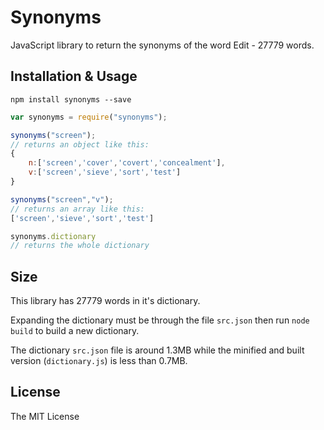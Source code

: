 # Synonyms

JavaScript library to return the synonyms of the word Edit - 27779 words.

## Installation & Usage

`npm install synonyms --save`

```javascript
var synonyms = require("synonyms");

synonyms("screen");
// returns an object like this:
{
	n:['screen','cover','covert','concealment'],
	v:['screen','sieve','sort','test']
}

synonyms("screen","v");
// returns an array like this:
['screen','sieve','sort','test']

synonyms.dictionary
// returns the whole dictionary
```

## Size

This library has 27779 words in it's dictionary.

Expanding the dictionary must be through the file `src.json` then run `node build` to build a new dictionary. 

The dictionary `src.json` file is around 1.3MB while the minified and built version (`dictionary.js`) is less than 0.7MB.

## License
The MIT License